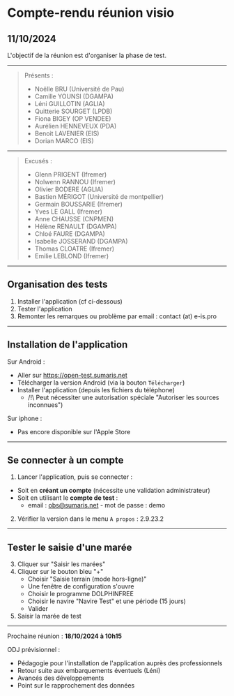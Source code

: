 # Compte-rendu réunion visio
## 11/10/2024

L'objectif de la réunion est d'organiser la phase de test.


---

> Présents :
>
> - Noëlle BRU (Université de Pau)
> - Camille YOUNSI (DGAMPA)
> - Léni GUILLOTIN (AGLIA)
> - Quitterie SOURGET (LPDB)
> - Fiona BIGEY (OP VENDEE)
> - Aurélien HENNEVEUX (PDA)
> - Benoit LAVENIER (EIS)
> - Dorian MARCO (EIS)

---

> Excusés :
>
> - Glenn PRIGENT (Ifremer)
> - Nolwenn RANNOU (Ifremer)
> - Olivier BODERE (AGLIA)
> - Bastien MÉRIGOT (Université de montpellier)
> - Germain BOUSSARIE (Ifremer)
> - Yves LE GALL (Ifremer)
> - Anne CHAUSSE (CNPMEN)
> - Hélène RENAULT (DGAMPA)
> - Chloé FAURE (DGAMPA)
> - Isabelle JOSSERAND (DGAMPA)
> - Thomas CLOATRE (Ifremer)
> - Emilie LEBLOND (Ifremer)

---
## Organisation des tests



1. Installer l'application (cf ci-dessous)
2. Tester l'application
3. Remonter les remarques ou problème par email : contact (at) e-is.pro

---
## Installation de l'application
Sur Android :
  - Aller sur https://open-test.sumaris.net
  - Télécharger la version Android (via la bouton `Télécharger`)
  - Installer l'application (depuis les fichiers du téléphone)
    - /!\ Peut nécessiter une autorisation spéciale "Autoriser les sources inconnues")

Sur iphone : 
  - Pas encore disponible sur l'Apple Store

---
## Se connecter à un compte

1. Lancer l'application, puis se connecter :
  - Soit en **créant un compte** (nécessite une validation administrateur)
  - Soit en utilisant le **compte de test** : 
    - email : obs@sumaris.net - mot de passe : demo

2. Vérifier la version dans le menu `A propos` : 2.9.23.2

---
## Tester le saisie d'une marée

3. Cliquer sur "Saisir les marées"
4. Cliquer sur le bouton bleu "+"
   - Choisir "Saisie terrain (mode hors-ligne)"
   - Une fenêtre de configuration s'ouvre
   - Choisir le programme DOLPHINFREE
   - Choisir le navire "Navire Test" et une période (15 jours)
   - Valider
5. Saisir la marée de test

---

Prochaine réunion : **18/10/2024 à 10h15**

ODJ prévisionnel :
- Pédagogie pour l'installation de l'application auprès des professionnels
- Retour suite aux embarquements éventuels (Léni)
- Avancés des développements
- Point sur le rapprochement des données
